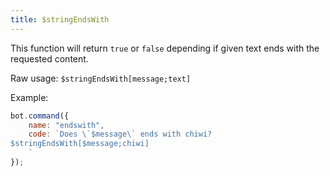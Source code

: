 ```yaml
---
title: $stringEndsWith
---
```


This function will return `true` or `false` depending if given text ends with the requested content.

Raw usage: `$stringEndsWith[message;text]`

Example:

```javascript
bot.command({
    name: "endswith",
    code: `Does \`$message\` ends with chiwi?
$stringEndsWith[$message;chiwi]
    `
});
```

